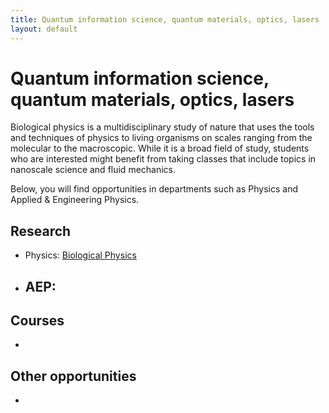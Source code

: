 ```yaml
---
title: Quantum information science, quantum materials, optics, lasers
layout: default
---
```

<link rel="stylesheet" href="/main.css">

# Quantum information science, quantum materials, optics, lasers

Biological physics is a multidisciplinary study of nature that uses the tools and techniques of physics to living organisms on scales ranging from the molecular to the macroscopic.
While it is a broad field of study, students who are interested might benefit from taking classes that include topics in nanoscale science and fluid mechanics.

Below, you will find opportunities in departments such as Physics and Applied & Engineering Physics.

## Research
- Physics: [Biological Physics](https://physics.cornell.edu/research/biological-physics)
- AEP:
  - 

## Courses
- 


## Other opportunities
- 
